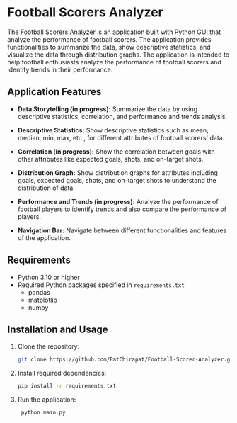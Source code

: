 # Football Scorers Analyzer

The Football Scorers Analyzer is an application built with Python GUI that analyze the performance of football scorers. The application provides functionalities to summarize the data, show descriptive statistics, and visualize the data through distribution graphs. The application is intended to help football enthusiasts analyze the performance of football scorers and identify trends in their performance. 

## Application Features

- **Data Storytelling (in progress):** Summarize the data by using descriptive statistics, correlation, and performance and trends analysis. 

- **Descriptive Statistics:** Show descriptive statistics such as mean, median, min, max, etc., for different attributes of football scorers' data.

- **Correlation (in progress):** Show the correlation between goals with other attributes like expected goals, shots, and on-target shots.

- **Distribution Graph:** Show distribution graphs for attributes including goals, expected goals, shots, and on-target shots to understand the distribution of data.

- **Performance and Trends (in progress):** Analyze the performance of football players to identify trends and also compare the performance of players.

- **Navigation Bar:** Navigate between different functionalities and features of the application.

## Requirements

- Python 3.10 or higher
- Required Python packages specified in `requirements.txt`
  - pandas
  - matplotlib
  - numpy

## Installation and Usage

1. Clone the repository:
   ```bash
   git clone https://github.com/PatChirapat/Football-Scorer-Analyzer.git
    ```
2. Install required dependencies:
   ```bash
   pip install -r requirements.txt
   ```
3. Run the application:
   ```bash
    python main.py
    ```
